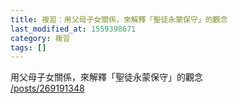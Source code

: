 ```yaml
---
title: 複習：用父母子女關係，來解釋「聖徒永蒙保守」的觀念
last_modified_at: 1559398671
category: 複習
tags: []
---
```


<p>用父母子女關係，來解釋「聖徒永蒙保守」的觀念<br/>
<a href="/posts/269191348" target="_blank">/posts/269191348</a></p>
<p> </p>
